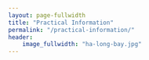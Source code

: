 ```yaml
---
layout: page-fullwidth
title: "Practical Information"
permalink: "/practical-information/"
header:
    image_fullwidth: "ha-long-bay.jpg"
---
```


